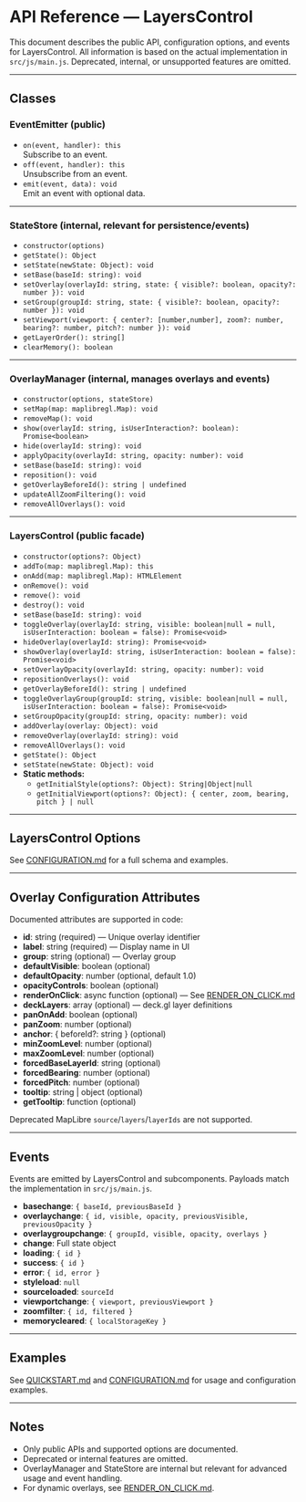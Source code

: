 # API Reference — LayersControl

This document describes the public API, configuration options, and events for LayersControl. All information is based on the actual implementation in `src/js/main.js`. Deprecated, internal, or unsupported features are omitted.

---

## Classes

### EventEmitter (public)
- `on(event, handler): this`  
  Subscribe to an event.
- `off(event, handler): this`  
  Unsubscribe from an event.
- `emit(event, data): void`  
  Emit an event with optional data.

---

### StateStore (internal, relevant for persistence/events)
- `constructor(options)`
- `getState(): Object`
- `setState(newState: Object): void`
- `setBase(baseId: string): void`
- `setOverlay(overlayId: string, state: { visible?: boolean, opacity?: number }): void`
- `setGroup(groupId: string, state: { visible?: boolean, opacity?: number }): void`
- `setViewport(viewport: { center?: [number,number], zoom?: number, bearing?: number, pitch?: number }): void`
- `getLayerOrder(): string[]`
- `clearMemory(): boolean`

---

### OverlayManager (internal, manages overlays and events)
- `constructor(options, stateStore)`
- `setMap(map: maplibregl.Map): void`
- `removeMap(): void`
- `show(overlayId: string, isUserInteraction?: boolean): Promise<boolean>`
- `hide(overlayId: string): void`
- `applyOpacity(overlayId: string, opacity: number): void`
- `setBase(baseId: string): void`
- `reposition(): void`
- `getOverlayBeforeId(): string | undefined`
- `updateAllZoomFiltering(): void`
- `removeAllOverlays(): void`

---

### LayersControl (public facade)
- `constructor(options?: Object)`
- `addTo(map: maplibregl.Map): this`
- `onAdd(map: maplibregl.Map): HTMLElement`
- `onRemove(): void`
- `remove(): void`
- `destroy(): void`
- `setBase(baseId: string): void`
- `toggleOverlay(overlayId: string, visible: boolean|null = null, isUserInteraction: boolean = false): Promise<void>`
- `hideOverlay(overlayId: string): Promise<void>`
- `showOverlay(overlayId: string, isUserInteraction: boolean = false): Promise<void>`
- `setOverlayOpacity(overlayId: string, opacity: number): void`
- `repositionOverlays(): void`
- `getOverlayBeforeId(): string | undefined`
- `toggleOverlayGroup(groupId: string, visible: boolean|null = null, isUserInteraction: boolean = false): Promise<void>`
- `setGroupOpacity(groupId: string, opacity: number): void`
- `addOverlay(overlay: Object): void`
- `removeOverlay(overlayId: string): void`
- `removeAllOverlays(): void`
- `getState(): Object`
- `setState(newState: Object): void`
- **Static methods:**
  - `getInitialStyle(options?: Object): String|Object|null`
  - `getInitialViewport(options?: Object): { center, zoom, bearing, pitch } | null`

---

## LayersControl Options

See [CONFIGURATION.md](./CONFIGURATION.md) for a full schema and examples.

---

## Overlay Configuration Attributes

Documented attributes are supported in code:

- **id**: string (required) — Unique overlay identifier
- **label**: string (required) — Display name in UI
- **group**: string (optional) — Overlay group
- **defaultVisible**: boolean (optional)
- **defaultOpacity**: number (optional, default 1.0)
- **opacityControls**: boolean (optional)
- **renderOnClick**: async function (optional) — See [RENDER_ON_CLICK.md](./RENDER_ON_CLICK.md)
- **deckLayers**: array (optional) — deck.gl layer definitions
- **panOnAdd**: boolean (optional)
- **panZoom**: number (optional)
- **anchor**: { beforeId?: string } (optional)
- **minZoomLevel**: number (optional)
- **maxZoomLevel**: number (optional)
- **forcedBaseLayerId**: string (optional)
- **forcedBearing**: number (optional)
- **forcedPitch**: number (optional)
- **tooltip**: string | object (optional)
- **getTooltip**: function (optional)

Deprecated MapLibre `source`/`layers`/`layerIds` are not supported.

---

## Events

Events are emitted by LayersControl and subcomponents. Payloads match the implementation in `src/js/main.js`.

- **basechange**: `{ baseId, previousBaseId }`
- **overlaychange**: `{ id, visible, opacity, previousVisible, previousOpacity }`
- **overlaygroupchange**: `{ groupId, visible, opacity, overlays }`
- **change**: Full state object
- **loading**: `{ id }`
- **success**: `{ id }`
- **error**: `{ id, error }`
- **styleload**: `null`
- **sourceloaded**: `sourceId`
- **viewportchange**: `{ viewport, previousViewport }`
- **zoomfilter**: `{ id, filtered }`
- **memorycleared**: `{ localStorageKey }`

---

## Examples

See [QUICKSTART.md](./QUICKSTART.md) and [CONFIGURATION.md](./CONFIGURATION.md) for usage and configuration examples.

---

## Notes

- Only public APIs and supported options are documented.
- Deprecated or internal features are omitted.
- OverlayManager and StateStore are internal but relevant for advanced usage and event handling.
- For dynamic overlays, see [RENDER_ON_CLICK.md](./RENDER_ON_CLICK.md).
